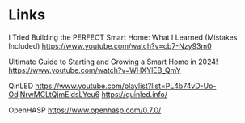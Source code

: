 # Links

I Tried Building the PERFECT Smart Home: What I Learned (Mistakes Included)
https://www.youtube.com/watch?v=cb7-Nzy93m0

Ultimate Guide to Starting and Growing a Smart Home in 2024!
https://www.youtube.com/watch?v=WHXYlEB_QmY

QinLED
https://www.youtube.com/playlist?list=PL4b74vD-Uo-OdjNrwMCLtQjmEidsLYeu6
https://quinled.info/

OpenHASP
https://www.openhasp.com/0.7.0/

